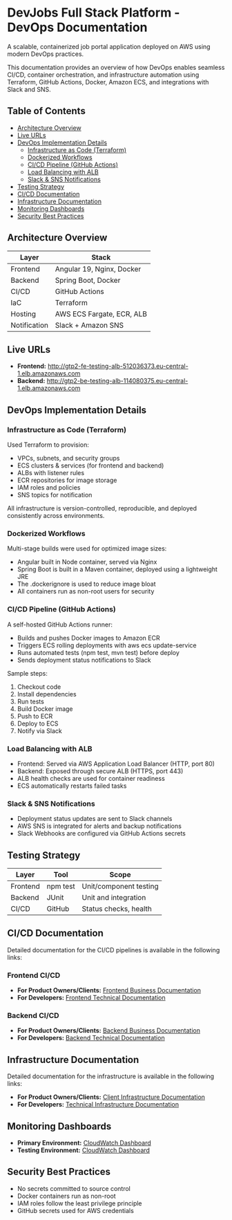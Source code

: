 # DevJobs Full Stack Platform - DevOps Documentation

A scalable, containerized job portal application deployed on AWS using modern DevOps practices.

This documentation provides an overview of how DevOps enables seamless CI/CD, container orchestration, and infrastructure automation using Terraform, GitHub Actions, Docker, Amazon ECS, and integrations with Slack and SNS.

## Table of Contents

- [Architecture Overview](#architecture-overview)
- [Live URLs](#live-urls)
- [DevOps Implementation Details](#devops-implementation-details)
  - [Infrastructure as Code (Terraform)](#infrastructure-as-code-terraform)
  - [Dockerized Workflows](#dockerized-workflows)
  - [CI/CD Pipeline (GitHub Actions)](#cicd-pipeline-github-actions)
  - [Load Balancing with ALB](#load-balancing-with-alb)
  - [Slack & SNS Notifications](#slack--sns-notifications)
- [Testing Strategy](#testing-strategy)
- [CI/CD Documentation](#cicd-documentation)
- [Infrastructure Documentation](#infrastructure-documentation)
- [Monitoring Dashboards](#monitoring-dashboards)
- [Security Best Practices](#security-best-practices)

## Architecture Overview

| Layer | Stack |
|-------|-------|
| Frontend | Angular 19, Nginx, Docker |
| Backend | Spring Boot, Docker |
| CI/CD | GitHub Actions |
| IaC | Terraform |
| Hosting | AWS ECS Fargate, ECR, ALB |
| Notification | Slack + Amazon SNS |

## Live URLs

- **Frontend:** http://gtp2-fe-testing-alb-512036373.eu-central-1.elb.amazonaws.com
- **Backend:** http://gtp2-be-testing-alb-114080375.eu-central-1.elb.amazonaws.com



## DevOps Implementation Details

### Infrastructure as Code (Terraform)

Used Terraform to provision:

- VPCs, subnets, and security groups
- ECS clusters & services (for frontend and backend)
- ALBs with listener rules
- ECR repositories for image storage
- IAM roles and policies
- SNS topics for notification

All infrastructure is version-controlled, reproducible, and deployed consistently across environments.

### Dockerized Workflows

Multi-stage builds were used for optimized image sizes:

- Angular built in Node container, served via Nginx
- Spring Boot is built in a Maven container, deployed using a lightweight JRE
- The .dockerignore is used to reduce image bloat
- All containers run as non-root users for security

### CI/CD Pipeline (GitHub Actions)

A self-hosted GitHub Actions runner:

- Builds and pushes Docker images to Amazon ECR
- Triggers ECS rolling deployments with aws ecs update-service
- Runs automated tests (npm test, mvn test) before deploy
- Sends deployment status notifications to Slack

Sample steps:
1. Checkout code
2. Install dependencies
3. Run tests
4. Build Docker image
5. Push to ECR
6. Deploy to ECS
7. Notify via Slack

### Load Balancing with ALB

- Frontend: Served via AWS Application Load Balancer (HTTP, port 80)
- Backend: Exposed through secure ALB (HTTPS, port 443)
- ALB health checks are used for container readiness
- ECS automatically restarts failed tasks

### Slack & SNS Notifications

- Deployment status updates are sent to Slack channels
- AWS SNS is integrated for alerts and backup notifications
- Slack Webhooks are configured via GitHub Actions secrets

## Testing Strategy

| Layer | Tool | Scope |
|-------|------|-------|
| Frontend | npm test | Unit/component testing |
| Backend | JUnit | Unit and integration |
| CI/CD | GitHub | Status checks, health |


## CI/CD Documentation

Detailed documentation for the CI/CD pipelines is available in the following links:

### Frontend CI/CD
- **For Product Owners/Clients:** [Frontend Business Documentation](https://github.com/AmaliTech-Training-Academy/gtp2-devjobs-frontend/blob/development/cicd-documentation-business.md)
- **For Developers:** [Frontend Technical Documentation](https://github.com/AmaliTech-Training-Academy/gtp2-devjobs-frontend/blob/development/cicd-documentation-developers.md)

### Backend CI/CD
- **For Product Owners/Clients:** [Backend Business Documentation](https://github.com/AmaliTech-Training-Academy/gtp2-devjobs-backend/blob/develop/CICD-BUSINESS.md)
- **For Developers:** [Backend Technical Documentation](https://github.com/AmaliTech-Training-Academy/gtp2-devjobs-backend/blob/develop/CICD-TECHNICAL.md)

## Infrastructure Documentation

Detailed documentation for the infrastructure is available in the following links:

- **For Product Owners/Clients:** [Client Infrastructure Documentation](https://github.com/AmaliTech-Training-Academy/gtp2-devjobs-backend/blob/develop/infrastructure/README-CLIENT.md)
- **For Developers:** [Technical Infrastructure Documentation](https://github.com/AmaliTech-Training-Academy/gtp2-devjobs-backend/blob/develop/infrastructure/README.md)


## Monitoring Dashboards

- **Primary Environment:** [CloudWatch Dashboard](https://eu-central-1.console.aws.amazon.com/cloudwatch/home?region=eu-central-1#dashboards:name=gtp2-devjobs-primary)
- **Testing Environment:** [CloudWatch Dashboard](https://eu-central-1.console.aws.amazon.com/cloudwatch/home?region=eu-central-1#dashboards:name=gtp2-devjobs-testing)

## Security Best Practices

- No secrets committed to source control
- Docker containers run as non-root
- IAM roles follow the least privilege principle
- GitHub secrets used for AWS credentials

